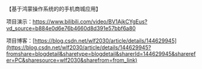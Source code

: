 【基于鸿蒙操作系统的的手机商城应用】

项目演示：https://www.bilibili.com/video/BV1AjkCYgEus?vd_source=b884e0d6e76b4660d8d391e57bbf6a80 

项目博客：[https://blog.csdn.net/wlf2030/article/details/144629945](https://blog.csdn.net/wlf2030/article/details/144629945?fromshare=blogdetail&sharetype=blogdetail&sharerId=144629945&sharerefer=PC&sharesource=wlf2030&sharefrom=from_link)
